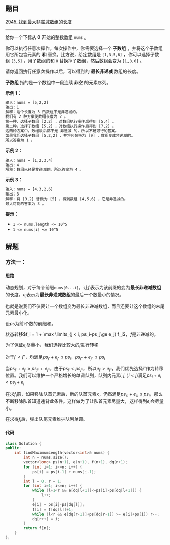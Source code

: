 ## 题目

[2945. 找到最大非递减数组的长度](https://leetcode.cn/problems/find-maximum-non-decreasing-array-length/description/)

---

给你一个下标从 **0** 开始的整数数组 `nums` 。

你可以执行任意次操作。每次操作中，你需要选择一个 **子数组** ，并将这个子数组用它所包含元素的 **和** 替换。比方说，给定数组是 `[1,3,5,6]` ，你可以选择子数组 `[3,5]` ，用子数组的和 `8` 替换掉子数组，然后数组会变为 `[1,8,6]` 。

请你返回执行任意次操作以后，可以得到的 **最长非递减** 数组的长度。

**子数组** 指的是一个数组中一段连续 **非空** 的元素序列。

  

**示例 1：**

```txt
输入：nums = [5,2,2]
输出：1
解释：这个长度为 3 的数组不是非递减的。
我们有 2 种方案使数组长度为 2 。
第一种，选择子数组 [2,2] ，对数组执行操作后得到 [5,4] 。
第二种，选择子数组 [5,2] ，对数组执行操作后得到 [7,2] 。
这两种方案中，数组最后都不是 非递减 的，所以不是可行的答案。
如果我们选择子数组 [5,2,2] ，并将它替换为 [9] ，数组变成非递减的。
所以答案为 1 。
```

**示例 2：**

```txt
输入：nums = [1,2,3,4]
输出：4
解释：数组已经是非递减的。所以答案为 4 。
```

**示例 3：**

```txt
输入：nums = [4,3,2,6]
输出：3
解释：将 [3,2] 替换为 [5] ，得到数组 [4,5,6] ，它是非递减的。
最大可能的答案为 3 。
```
  

**提示：**

-   `1 <= nums.length <= 10^5`
-   `1 <= nums[i] <= 10^5`

  

## 解题

### 方法一：

#### 思路

动态规划，对于每个前缀`nums[0...i]`，让$f_{i}$表示为该前缀的变为**最长非递减数组**的长度。$e_{i}$表示为**最长非递减数组**的最后一个数最小的情况。

也就是说我们不仅要让一个数组变为最长非递减数组，而且还要让这个数组的末尾元素最小化。

设$ps$为前i个数的前缀和。

状态转移$f_i = 1 + \max \limits_{j < i, ps_i-ps_j\ge e_j} f_j$，$f$是非递减的。

为了保证$e_i$尽量小，我们选择比较大的$j$进行转移

对于$j' < j''$，均满足$ps_{j'}+e_{j'}\le ps_i$，$ps_{j''}+e_{j''}\le ps_i$

当$ps_{j'}+e_{j'} \ge ps_{j''}+e_{j''}$，由于$ps_{j'} < ps_{j''}$，所以$e_{j'}>e_{j''}$，我们优先选择$j''$作为转移位置。我们可以维护一个严格增长的单调队列，队列内元素$i,j,(i<j)$满足$ps_{i}+e_{i} < ps_{j}+e_{j}$

在求$f_i$前，如果移除队首元素后，新的队首元素x，仍然满足$ps_{x}+e_{x} \le ps_{i}$，那么不断移除队首知道违背此条件。这样做为了让队首元素尽量大，这样得到$e_i$会尽量小。

在求得$f_i$后，弹出队尾元素维护队列单调。





#### 代码

```C++
class Solution {
public:
    int findMaximumLength(vector<int>& nums) {
        int n = nums.size();
        vector<long> ps(n+1), e(n+1), f(n+1), dq(n+1);
        for (int i=1; i<=n; i++) {
            ps[i] = ps[i-1] + nums[i-1];
        }
        int l = 0, r = 1;
        for (int i=1; i<=n; i++) {
            while (l+1<r && e[dq[l+1]]<=ps[i]-ps[dq[l+1]]) {
                l++;
            }
            e[i] = ps[i]-ps[dq[l]];
            f[i] = f[dq[l]]+1;
            while (l<r && e[dq[r-1]]+ps[dq[r-1]] >= e[i]+ps[i]) r--;
            dq[r++] = i;
        }
        return f[n];
    }
};
```
